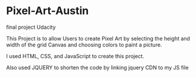 # Pixel-Art-Austin
final project Udacity



This Project is to allow Users to create
Pixel Art by selecting the height and width of the grid Canvas
and choosing colors to paint a picture. 

I used HTML, CSS, and JavaScript to create this project. 

Also used JQUERY to shorten the code by linking  jquery CDN to my JS file
